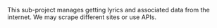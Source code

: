This sub-project manages getting lyrics and associated data from the internet.
We may scrape different sites or use APIs.
